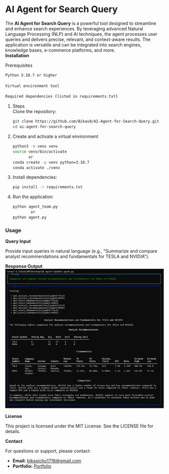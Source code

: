 # AI Agent for Search Query

The <b>AI Agent for Search Query</b> is a powerful tool designed to streamline and enhance search experiences. By leveraging advanced Natural Language Processing (NLP) and AI techniques, the agent processes user queries and delivers precise, relevant, and context-aware results. The application is versatile and can be integrated into search engines, knowledge bases, e-commerce platforms, and more.
<br>
<b>Installation</b>

Prerequisites

```bash
Python 3.10.7 or higher

Virtual environment tool 

Required dependencies (listed in requirements.txt)
```
<ol>
<li>Steps</li>
Clone the repository:

```bash
git clone https://github.com/Bikas0/AI-Agent-for-Search-Query.git
cd ai-agent-for-search-query
```
<li>Create and activate a virtual environment</li>

```bash
python3 -m venv venv
source venv/bin/activate
       or
conda create -p venv python=3.10.7
conda activate ./venv
```
<li>Install dependencies:</li>

```bash
pip install -r requirements.txt
```

<li>Run the application</li>

```bash
python agent_team.py
        or
python agent.py
```
</ol>


<h3>Usage</h3>

<b>Query Input</b>

Provide input queries in natural language (e.g., "Summarize and compare analyst recommendations and fundamentals for TESLA and NVIDIA").

<b>Response Output</b>
![response](response.png)


<b>License</b>

This project is licensed under the MIT License. See the LICENSE file for details.

<b>Contact</b>

For questions or support, please contact:

- **Email:** [bikasictiu1718@gmail.com](mailto:bikasictiu1718@gmail.com)
- **Portfolio:** [Portfolio](https://bikas0.github.io/)

